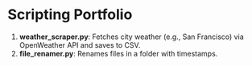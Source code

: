 # Scripting Portfolio
1. **weather_scraper.py**: Fetches city weather (e.g., San Francisco) via OpenWeather API and saves to CSV.
2. **file_renamer.py**: Renames files in a folder with timestamps.